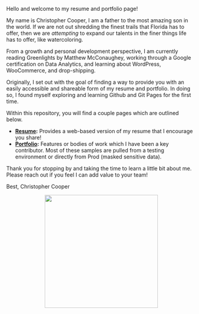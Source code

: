 Hello and welcome to my resume and portfolio page! 

My name is Christopher Cooper, I am a father to the most amazing son in the world.  If we are not out shredding the finest trails that Florida has to offer, then we are *attempting* to expand our talents in the finer things life has to offer, like watercoloring. 

From a growth and personal development perspective, I am currently reading Greenlights by Matthew McConaughey, working through a Google certification on Data Analytics, and learning about WordPress, WooCommerce, and drop-shipping.

Originally, I set out with the goal of finding a way to provide you with an easily accessible and shareable form of my resume and portfolio.  In doing so, I found myself exploring and learning Github and Git Pages for the first time.

Within this repository, you will find a couple pages which are outlined below.
- **[Resume](https://chrisc88.github.io/Resume):** Provides a web-based version of my resume that I encourage you share!
- **[Portfolio](https://chrisc88.github.io/Portfolio):** Features or bodies of work which I have been a key contributor. Most of these samples are pulled from a testing environment or directly from Prod (masked sensitive data).

Thank you for stopping by and taking the time to learn a little bit about me.  Please reach out if you feel I can add value to your team!

Best,
Christopher Cooper

<p align="center">
    <img width="300" height="300" src="https://chrisc88.github.io/images/QR.png">
</p>
